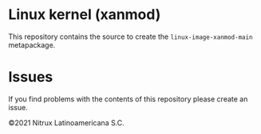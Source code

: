 # Linux kernel (xanmod)

This repository contains the source to create the `linux-image-xanmod-main` metapackage.

# Issues
If you find problems with the contents of this repository please create an issue.

©2021 Nitrux Latinoamericana S.C.

